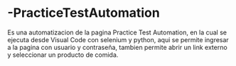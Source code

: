# -PracticeTestAutomation
Es una automatizacion de la pagina Practice Test Automation, en la cual se ejecuta desde Visual Code con selenium y python, aqui se permite ingresar a la pagina con usuario y contraseña, tambien permite abrir un link externo y seleccionar un producto de comida.
